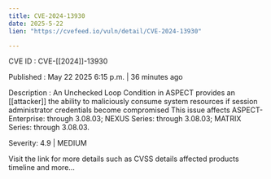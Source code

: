 ```yaml
---
title: CVE-2024-13930
date: 2025-5-22
lien: "https://cvefeed.io/vuln/detail/CVE-2024-13930"

---
```


CVE ID : CVE-[[2024]]-13930

Published :  May 22
2025
6:15 p.m. | 36 minutes ago

Description : An Unchecked Loop Condition in ASPECT provides an [[attacker]] the ability to maliciously consume system resources if session administrator credentials become compromised
This issue affects ASPECT-Enterprise: through 3.08.03; NEXUS Series: through 3.08.03; MATRIX Series: through 3.08.03.

Severity: 4.9 | MEDIUM

Visit the link for more details
such as CVSS details
affected products
timeline
and more...
